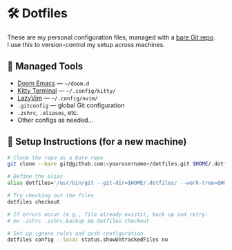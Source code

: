 # 🛠️ Dotfiles

These are my personal configuration files, managed with a [bare Git repo](https://www.atlassian.com/git/tutorials/dotfiles).  
I use this to version-control my setup across machines.

## 🔧 Managed Tools

- [Doom Emacs](https://github.com/doomemacs/doomemacs) — `~/doom.d`
- [Kitty Terminal](https://sw.kovidgoyal.net/kitty/) — `~/.config/kitty/`
- [LazyVim](https://lazyvim.github.io/) — `~/.config/nvim/`
- `.gitconfig` — global Git configuration
- `.zshrc`, `.aliases`, etc.
- Other configs as needed...

## 🐚 Setup Instructions (for a new machine)

```bash
# Clone the repo as a bare repo
git clone --bare git@github.com:<yourusername>/dotfiles.git $HOME/.dotfiles

# Define the alias
alias dotfiles='/usr/bin/git --git-dir=$HOME/.dotfiles/ --work-tree=$HOME'

# Try checking out the files
dotfiles checkout

# If errors occur (e.g., file already exists), back up and retry:
# mv .zshrc .zshrc.backup && dotfiles checkout

# Set up ignore rules and push configuration
dotfiles config --local status.showUntrackedFiles no
